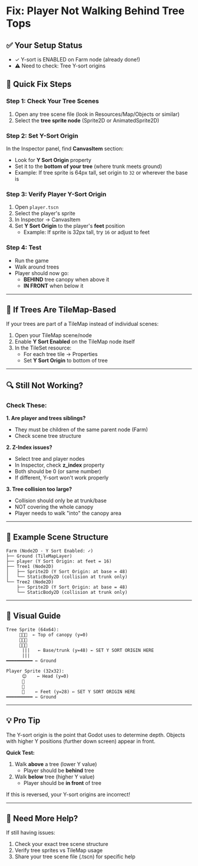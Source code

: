 # Fix: Player Not Walking Behind Tree Tops

## ✅ Your Setup Status
- ✓ Y-sort is ENABLED on Farm node (already done!)
- ⚠ Need to check: Tree Y-sort origins

## 🔧 Quick Fix Steps

### Step 1: Check Your Tree Scenes
1. Open any tree scene file (look in Resources/Map/Objects or similar)
2. Select the **tree sprite node** (Sprite2D or AnimatedSprite2D)

### Step 2: Set Y-Sort Origin
In the Inspector panel, find **CanvasItem** section:
- Look for **Y Sort Origin** property
- Set it to the **bottom of your tree** (where trunk meets ground)
- Example: If tree sprite is 64px tall, set origin to `32` or wherever the base is

### Step 3: Verify Player Y-Sort Origin
1. Open `player.tscn`
2. Select the player's sprite
3. In Inspector → CanvasItem
4. Set **Y Sort Origin** to the player's **feet** position
   - Example: If sprite is 32px tall, try `16` or adjust to feet

### Step 4: Test
- Run the game
- Walk around trees
- Player should now go:
  - **BEHIND** tree canopy when above it
  - **IN FRONT** when below it

---

## 🎯 If Trees Are TileMap-Based

If your trees are part of a TileMap instead of individual scenes:

1. Open your TileMap scene/node
2. Enable **Y Sort Enabled** on the TileMap node itself
3. In the TileSet resource:
   - For each tree tile → Properties
   - Set **Y Sort Origin** to bottom of tree

---

## 🔍 Still Not Working?

### Check These:

**1. Are player and trees siblings?**
- They must be children of the same parent node (Farm)
- Check scene tree structure

**2. Z-Index issues?**
- Select tree and player nodes
- In Inspector, check **z_index** property
- Both should be 0 (or same number)
- If different, Y-sort won't work properly

**3. Tree collision too large?**
- Collision should only be at trunk/base
- NOT covering the whole canopy
- Player needs to walk "into" the canopy area

---

## 📝 Example Scene Structure

```
Farm (Node2D - Y Sort Enabled: ✓)
├── Ground (TileMapLayer)
├── player (Y Sort Origin: at feet = 16)
├── Tree1 (Node2D)
│   ├── Sprite2D (Y Sort Origin: at base = 48)
│   └── StaticBody2D (collision at trunk only)
└── Tree2 (Node2D)
    ├── Sprite2D (Y Sort Origin: at base = 48)
    └── StaticBody2D (collision at trunk only)
```

---

## 🎨 Visual Guide

```
Tree Sprite (64x64):
     🌿🌿🌿  ← Top of canopy (y=0)
     🌿🌿🌿
     🌿🌿🌿
      |||   ← Base/trunk (y=48) ← SET Y SORT ORIGIN HERE
      |||
━━━━━━━━━━ ← Ground
```

```
Player Sprite (32x32):
      😊    ← Head (y=0)
      👕
      👖
      👟    ← Feet (y=28) ← SET Y SORT ORIGIN HERE
━━━━━━━━━━ ← Ground
```

---

## 💡 Pro Tip
The Y-sort origin is the point that Godot uses to determine depth. Objects with higher Y positions (further down screen) appear in front.

**Quick Test:**
1. Walk **above** a tree (lower Y value)
   - Player should be **behind** tree
2. Walk **below** tree (higher Y value)
   - Player should be **in front** of tree

If this is reversed, your Y-sort origins are incorrect!

---

## 🚀 Need More Help?
If still having issues:
1. Check your exact tree scene structure
2. Verify tree sprites vs TileMap usage
3. Share your tree scene file (.tscn) for specific help
